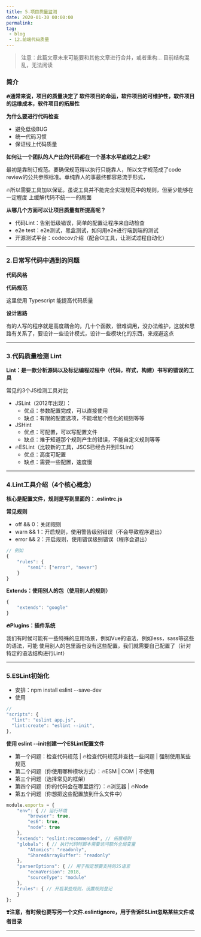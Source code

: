 ```yaml
---
title: 5.项目质量监测
date: 2020-01-30 00:00:00
permalink: 
tag: 
 - blog
 - 12.前端代码质量
---
```


> 注意：此篇文章未来可能要和其他文章进行合并，或者重构... 目前结构混乱，无法阅读

### 简介

**🔥通常来说，项目的质量决定了 软件项目的命运，软件项目的可维护性，软件项目的运维成本，软件项目的拓展性**

**为什么要进行代码检查**

- 避免低级BUG
- 统一代码习惯
- 保证线上代码质量

**如何让一个团队的人产出的代码都在一个基本水平底线之上呢?**

最初是靠制订规范。要确保规范得以执行只能靠人，所以文字规范成了code review的公共参照标准。单纯靠人的事最终都容易流于形式，

🔥所以需要工具加以保证。虽说工具并不能完全实现规范中的规则，但至少能够在一定程度 上缓解代码不统一一的局面


**从哪几个方面可以让项目质量有所提高呢？**

- 代码Lint：告别低级错误，简单的配置让程序来自动检查
- e2e test：e2e测试，黑盒测试，如何用e2e进行端到端的测试
- 开源测试平台：codecov介绍（配合CI工具，让测试过程自动化）

---

### 2.日常写代码中遇到的问题

**代码风格**

**代码规范**

这里使用 Typescript 能提高代码质量

**设计思路**

有的人写的程序就是高度耦合的，几十个函数，很难调用，没办法维护，这就和思路有关系了，要设计一些设计模式，设计一些模块化的东西，来规避这点

---

### 3.代码质量检测 Lint

**Lint：是一款分析源码以及标记编程过程中（代码，样式，构建）书写的错误的工具**

常见的3个JS检测工具对比

- JSLint（2012年出现）：
    - 优点：参数配置完成，可以直接使用
    - 缺点：有限的配置选项，不能增加个性化的规则等等
- JSHint
    - 优点：可配置，可以写配置文件
    - 缺点：难于知道那个规则产生的错误，不能自定义规则等等
- 🔥ESLint（比较新的工具，JSCS已经合并到ESLint）
    - 优点：高度可配置
    - 缺点：需要一些配置，速度慢

---

### 4.Lint工具介绍（4个核心概念）

**核心是配置文件，规则是写到里面的：.eslintrc.js**

**常见规则**

- off && 0：关闭规则
- warn && 1：开启规则，使用警告级别错误（不会导致程序退出）
- error && 2：开启规则，使用错误级别错误（程序会退出）

```js
// 例如
{
    "rules": {
        "semi": ["error", "never"]
    }
}
```

**Extends：使用别人的包（使用别人的规则）**

```js
{
    "extends": "google"
}
```

**🔥Plugins：插件系统**

我们有时候可能有一些特殊的应用场景，例如Vue的语法，例如less，sass等这些的语法，可能 使用别人的包里面也没有这些配置，我们就需要自己配置了（针对特定的语法结构进行Lint）

---

### 5.ESLint初始化

- 安排：npm install eslint --save-dev
- 使用

```js
// 
"scripts": {
  "lint": "eslint app.js",
  "lint:create": "eslint --init",
},
```

**使用 eslint --init创建一个ESLint配置文件**

- 第一个问题：检查代码规范 | 🔥检查代码规范并查找一些问题 | 强制使用某些规范
- 第二个问题（你使用哪种模块方式）：🔥ESM | COM | 不使用
- 第三个问题（选择常见的框架）
- 第四个问题（你的代码会在哪里运行）：🔥浏览器 | 🔥Node
- 第五个问题（你想把这些配置放到什么文件中）

```js
module.exports = {
    "env": { // 运行环境
        "browser": true,
        "es6": true,
        "node": true
    },
    "extends": "eslint:recommended", // 拓展规则
    "globals": { // 执行代码时脚本需要访问额外全局变量
        "Atomics": "readonly",
        "SharedArrayBuffer": "readonly"
    },
    "parserOptions": { // 用于指定想要支持的JS语言
        "ecmaVersion": 2018,
        "sourceType": "module"
    },
    "rules": { // 开启某些规则，设置规则登记
    }
};
```

**❣️注意，有时候也要写另一个文件.eslintignore，用于告诉ESLint忽略某些文件或者目录**


---


> 